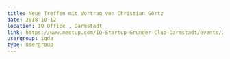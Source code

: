 ```yaml
---
title: Neue Treffen mit Vortrag von Christian Görtz 
date: 2018-10-12
location: IQ Office , Darmstadt
link: https://www.meetup.com/IQ-Startup-Grunder-Club-Darmstadt/events/254696290/
usergroup: iqda
type: usergroup
---
```

